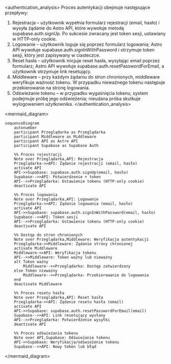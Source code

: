 <authentication_analysis>
Proces autentykacji obejmuje następujące przepływy:

1. Rejestracja – użytkownik wypełnia formularz rejestracji (email, hasło) i wysyła żądanie do Astro API, które wywołuje metodę supabase.auth.signUp. Po sukcesie zwracany jest token sesji, ustawiany w HTTP-only cookie.
2. Logowanie – użytkownik loguje się poprzez formularz logowania; Astro API wywołuje supabase.auth.signInWithPassword i otrzymuje token sesji, który jest zapisywany w ciasteczce.
3. Reset hasła – użytkownik inicjuje reset hasła, wysyłając email poprzez formularz; Astro API wywołuje supabase.auth.resetPasswordForEmail, a użytkownik otrzymuje link resetujący.
4. Middleware – przy każdym żądaniu do stron chronionych, middleware weryfikuje ważność tokenu. W przypadku nieważnego tokenu następuje przekierowanie na stronę logowania.
5. Odświeżanie tokenu – w przypadku wygaśnięcia tokenu, system podejmuje próbę jego odświeżenia; nieudana próba skutkuje wylogowaniem użytkownika.
   </authentication_analysis>

<mermaid_diagram>

```mermaid
sequenceDiagram
    autonumber
    participant Przeglądarka as Przeglądarka
    participant Middleware as Middleware
    participant API as Astro API
    participant Supabase as Supabase Auth

    %% Proces rejestracji
    Note over Przeglądarka,API: Rejestracja
    Przeglądarka->>API: Żądanie rejestracji (email, hasło)
    activate API
    API->>Supabase: supabase.auth.signUp(email, hasło)
    Supabase-->>API: Potwierdzenie + token
    API-->>Przeglądarka: Ustawienie tokenu (HTTP-only cookie)
    deactivate API

    %% Proces logowania
    Note over Przeglądarka,API: Logowanie
    Przeglądarka->>API: Żądanie logowania (email, hasło)
    activate API
    API->>Supabase: supabase.auth.signInWithPassword(email, hasło)
    Supabase-->>API: Token sesji
    API-->>Przeglądarka: Ustawienie tokenu (HTTP-only cookie)
    deactivate API

    %% Dostęp do stron chronionych
    Note over Przeglądarka,Middleware: Weryfikacja autentykacji
    Przeglądarka->>Middleware: Żądanie strony chronionej
    activate Middleware
    Middleware->>API: Weryfikacja tokenu
    API-->>Middleware: Token ważny lub nieważny
    alt Token ważny
        Middleware-->>Przeglądarka: Dostęp zatwierdzony
    else Token nieważny
        Middleware-->>Przeglądarka: Przekierowanie do logowania
    end
    deactivate Middleware

    %% Proces resetu hasła
    Note over Przeglądarka,API: Reset hasła
    Przeglądarka->>API: Żądanie resetu hasła (email)
    activate API
    API->>Supabase: supabase.auth.resetPasswordForEmail(email)
    Supabase-->>API: Link resetujący wysłany
    API-->>Przeglądarka: Potwierdzenie wysyłki
    deactivate API

    %% Proces odświeżania tokenu
    Note over API,Supabase: Odświeżanie tokenu
    API->>Supabase: Weryfikacja/odświeżenie tokenu
    Supabase-->>API: Nowy token lub błąd
```

</mermaid_diagram>
